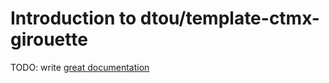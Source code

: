 # Introduction to dtou/template-ctmx-girouette

TODO: write [great documentation](http://jacobian.org/writing/what-to-write/)
